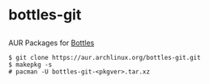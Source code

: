 # bottles-git
##
AUR Packages for [Bottles](https://github.com/bottlesdevs/Bottles)


```
$ git clone https://aur.archlinux.org/bottles-git.git
$ makepkg -s
# pacman -U bottles-git-<pkgver>.tar.xz
```

